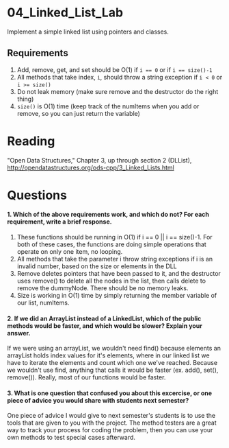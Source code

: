 04_Linked_List_Lab
==================

Implement a simple linked list using pointers and classes.

Requirements
------------

1. Add, remove, get, and set should be O(1) if `i == 0` or if `i == size()-1`
2. All methods that take index, `i`, should throw a string exception if `i < 0` or `i >= size()`
3. Do not leak memory (make sure remove and the destructor do the right thing)
4. `size()` is O(1) time (keep track of the numItems when you add or remove, so you can just return the variable)

Reading
=======
"Open Data Structures," Chapter 3, up through section 2 (DLList), http://opendatastructures.org/ods-cpp/3_Linked_Lists.html

Questions
=========

#### 1. Which of the above requirements work, and which do not? For each requirement, write a brief response.

1. These functions should be running in O(1) if i == 0 || i == size()-1.  For both of these cases, the functions are doing simple operations that operate on only one item, no looping.
2. All methods that take the parameter i throw string exceptions if i is an invalid number, based on the size or elements in the DLL
3. Remove deletes pointers that have been passed to it, and the destructor uses remove() to delete all the nodes in the list, then calls delete to remove the dummyNode.  There should be no memory leaks.
4. Size is working in O(1) time by simply returning the member variable of our list, numItems.

#### 2. If we did an ArrayList instead of a LinkedList, which of the public methods would be faster, and which would be slower? Explain your answer.

If we were using an arrayList, we wouldn't need find() because elements an arrayList holds index values for it's elements, where in our linked list we have to iterate the elements and count which one we've reached.  Because we wouldn't use find, anything that calls it would be faster (ex. add(), set(), remove()).  Really, most of our functions would be faster.

#### 3. What is one question that confused you about this excercise, or one piece of advice you would share with students next semester?

One piece of advice I would give to next semester's students is to use the tools that are given to you with the project.  The method testers are a great way to track your process for coding the problem, then you can use your own methods to test special cases afterward.
